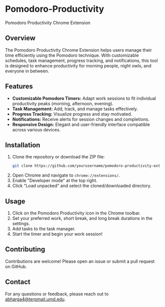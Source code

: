 # Pomodoro-Productivity
 Pomodoro Productivity Chrome Extension

## Overview
The Pomodoro Productivity Chrome Extension helps users manage their time efficiently using the Pomodoro technique. With customizable schedules, task management, progress tracking, and notifications, this tool is designed to enhance productivity for morning people, night owls, and everyone in between.

## Features
- **Customizable Pomodoro Timers:** Adapt work sessions to fit individual productivity peaks (morning, afternoon, evening).
- **Task Management:** Add, track, and manage tasks effectively.
- **Progress Tracking:** Visualize progress and stay motivated.
- **Notifications:** Receive alerts for session changes and completions.
- **Responsive Design:** Elegant and user-friendly interface compatible across various devices.

## Installation
1. Clone the repository or download the ZIP file:
    ```sh
    git clone https://github.com/yourusername/pomodoro-productivity-extension.git
    ```
2. Open Chrome and navigate to `chrome://extensions/`.
3. Enable "Developer mode" at the top right.
4. Click "Load unpacked" and select the cloned/downloaded directory.

## Usage
1. Click on the Pomodoro Productivity icon in the Chrome toolbar.
2. Set your preferred work, short break, and long break durations in the settings.
3. Add tasks to the task manager.
4. Start the timer and begin your work session!

## Contributing
Contributions are welcome! Please open an issue or submit a pull request on GitHub.

## Contact
For any questions or feedback, please reach out to abharga4@terpmail.umd.edu.
